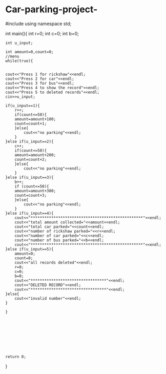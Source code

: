 # Car-parking-project-
#include<iostream>
using namespace std;

int main(){
    int r=0;
    int c=0;
    int b=0;

    int u_input;

    int amount=0,count=0;
    //menu
    while(true){


    cout<<"Press 1 for rickshaw"<<endl;
    cout<<"Press 2 for car"<<endl;
    cout<<"Press 3 for bus"<<endl;
    cout<<"Press 4 to show the record"<<endl;
    cout<<"Press 5 to deleted records"<<endl;
    cin>>u_input;

    if(u_input==1){
        r++;
        if(count<=50){
        amount=amount+100;
        count=count+1;
        }else{
            cout<<"no parking"<<endl;
        }
    }else if(u_input==2){
        c++;
        if(count<=50){
        amount=amount+200;
        count=count+2;
        }else{
            cout<<"no parking"<<endl;
        }
    }else if(u_input==3){
        b++;
        if (count<=50){
        amount=amount+300;
        count=count+3;
        }else{
            cout<<"no parking"<<endl;
        }
    }else if(u_input==4){
        cout<<"*************************************************"<<endl;
        cout<<"total amount collected="<<amount<<endl;
        cout<<"total car parked="<<count<<endl;
        cout<<"number of rickshaw parked="<<r<<endl;
        cout<<"number of car parked="<<c<<endl;
        cout<<"number of bus parked="<<b<<endl;
        cout<<"*************************************************"<<endl;
    }else if(u_input==5){
        amount=0;
        count=0;
        cout<<"all records deleted"<<endl;
        r=0;
        c=0;
        b=0;
        cout<<"*********************************"<<endl;
        cout<<"DELETED RECORD"<<endl;
        cout<<"*********************************"<<endl;
    }else{
        cout<<"invalid number"<<endl;
    }

    }
        








    return 0;
}

